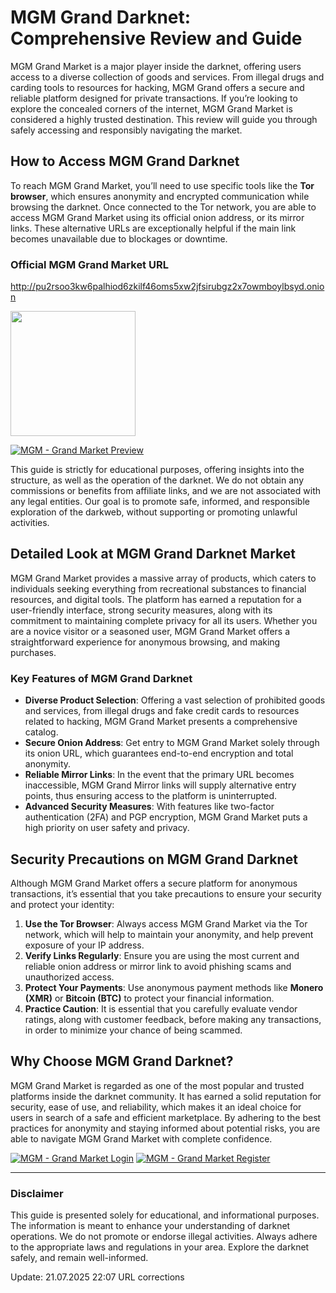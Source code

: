 # MGM Grand Darknet: Comprehensive Review and Guide

MGM Grand Market is a major player inside the darknet, offering users access to a diverse collection of goods and services. From illegal drugs and carding tools to resources for hacking, MGM Grand offers a secure and reliable platform designed for private transactions. If you’re looking to explore the concealed corners of the internet, MGM Grand Market is considered a highly trusted destination. This review will guide you through safely accessing and responsibly navigating the market.

## How to Access MGM Grand Darknet

To reach MGM Grand Market, you’ll need to use specific tools like the **Tor browser**, which ensures anonymity and encrypted communication while browsing the darknet. Once connected to the Tor network, you are able to access MGM Grand Market using its official onion address, or its mirror links. These alternative URLs are exceptionally helpful if the main link becomes unavailable due to blockages or downtime.

### Official MGM Grand Market URL

http://pu2rsoo3kw6palhiod6zkilf46oms5xw2jfsirubgz2x7owmboylbsyd.onion

[<img src="/image/gray.webp" width="200">](http://pu2rsoo3kw6palhiod6zkilf46oms5xw2jfsirubgz2x7owmboylbsyd.onion)

<a href="http://pu2rsoo3kw6palhiod6zkilf46oms5xw2jfsirubgz2x7owmboylbsyd.onion"><img src="/image/vector.webp" alt="MGM - Grand Market Preview" style="max-width: 100%;"></a>

This guide is strictly for educational purposes, offering insights into the structure, as well as the operation of the darknet. We do not obtain any commissions or benefits from affiliate links, and we are not associated with any legal entities. Our goal is to promote safe, informed, and responsible exploration of the darkweb, without supporting or promoting unlawful activities.

## Detailed Look at MGM Grand Darknet Market

MGM Grand Market provides a massive array of products, which caters to individuals seeking everything from recreational substances to financial resources, and digital tools. The platform has earned a reputation for a user-friendly interface, strong security measures, along with its commitment to maintaining complete privacy for all its users. Whether you are a novice visitor or a seasoned user, MGM Grand Market offers a straightforward experience for anonymous browsing, and making purchases.

### Key Features of MGM Grand Darknet

-   **Diverse Product Selection**: Offering a vast selection of prohibited goods and services, from illegal drugs and fake credit cards to resources related to hacking, MGM Grand Market presents a comprehensive catalog.
-   **Secure Onion Address**: Get entry to MGM Grand Market solely through its onion URL, which guarantees end-to-end encryption and total anonymity.
-   **Reliable Mirror Links**: In the event that the primary URL becomes inaccessible, MGM Grand Mirror links will supply alternative entry points, thus ensuring access to the platform is uninterrupted.
-   **Advanced Security Measures**: With features like two-factor authentication (2FA) and PGP encryption, MGM Grand Market puts a high priority on user safety and privacy.

## Security Precautions on MGM Grand Darknet

Although MGM Grand Market offers a secure platform for anonymous transactions, it’s essential that you take precautions to ensure your security and protect your identity:

1.  **Use the Tor Browser**: Always access MGM Grand Market via the Tor network, which will help to maintain your anonymity, and help prevent exposure of your IP address.
2.  **Verify Links Regularly**: Ensure you are using the most current and reliable onion address or mirror link to avoid phishing scams and unauthorized access.
3.  **Protect Your Payments**: Use anonymous payment methods like **Monero (XMR)** or **Bitcoin (BTC)** to protect your financial information.
4.  **Practice Caution**: It is essential that you carefully evaluate vendor ratings, along with customer feedback, before making any transactions, in order to minimize your chance of being scammed.

## Why Choose MGM Grand Darknet?

MGM Grand Market is regarded as one of the most popular and trusted platforms inside the darknet community. It has earned a solid reputation for security, ease of use, and reliability, which makes it an ideal choice for users in search of a safe and efficient marketplace. By adhering to the best practices for anonymity and staying informed about potential risks, you are able to navigate MGM Grand Market with complete confidence.

<a href="http://pu2rsoo3kw6palhiod6zkilf46oms5xw2jfsirubgz2x7owmboylbsyd.onion"><img src="/image/color.webp" alt="MGM - Grand Market Login" style="max-width: 100%;"></a>
<a href="http://pu2rsoo3kw6palhiod6zkilf46oms5xw2jfsirubgz2x7owmboylbsyd.onion"><img src="/image/alert.webp" alt="MGM - Grand Market Register" style="max-width: 100%;"></a>

---

### Disclaimer

This guide is presented solely for educational, and informational purposes. The information is meant to enhance your understanding of darknet operations. We do not promote or endorse illegal activities. Always adhere to the appropriate laws and regulations in your area. Explore the darknet safely, and remain well-informed.





Update:  21.07.2025 22:07 URL corrections